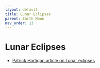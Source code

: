 ```yaml
---
layout: default
title: Lunar Eclipses
parent: Earth Moon
nav_order: 13
---
```

# Lunar Eclipses

- [Patrick Hartigan article on Lunar eclipses](https://sparky.rice.edu/public-night/lunar-eclipse.html)


